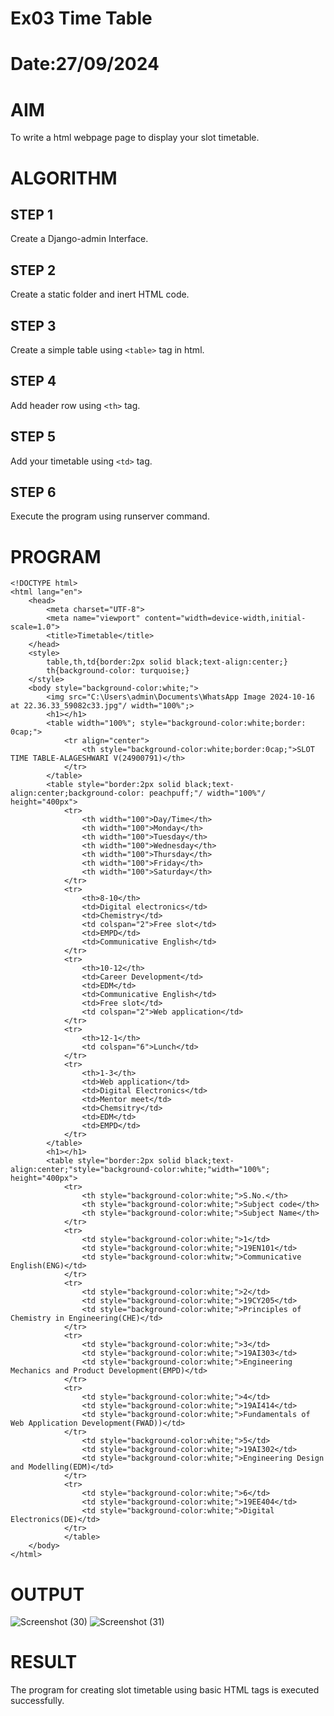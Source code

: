 # Ex03 Time Table
# Date:27/09/2024
# AIM
To write a html webpage page to display your slot timetable.

# ALGORITHM
## STEP 1
Create a Django-admin Interface.

## STEP 2
Create a static folder and inert HTML code.

## STEP 3
Create a simple table using `<table>` tag in html.

## STEP 4
Add header row using `<th>` tag.

## STEP 5
Add your timetable using `<td>` tag.

## STEP 6
Execute the program using runserver command.

# PROGRAM
```
<!DOCTYPE html>
<html lang="en">
    <head>
        <meta charset="UTF-8">
        <meta name="viewport" content="width=device-width,initial-scale=1.0">
        <title>Timetable</title>
    </head>
    <style>
        table,th,td{border:2px solid black;text-align:center;}
        th{background-color: turquoise;}
    </style>
    <body style="background-color:white;">
        <img src="C:\Users\admin\Documents\WhatsApp Image 2024-10-16 at 22.36.33_59082c33.jpg"/ width="100%";>
        <h1></h1>
        <table width="100%"; style="background-color:white;border: 0cap;">
            <tr align="center">
                <th style="background-color:white;border:0cap;">SLOT TIME TABLE-ALAGESHWARI V(24900791)</th>
            </tr>
        </table>
        <table style="border:2px solid black;text-align:center;background-color: peachpuff;"/ width="100%"/ height="400px">
            <tr>
                <th width="100">Day/Time</th>
                <th width="100">Monday</th>
                <th width="100">Tuesday</th>
                <th width="100">Wednesday</th>
                <th width="100">Thursday</th>
                <th width="100">Friday</th>
                <th width="100">Saturday</th>
            </tr>
            <tr>
                <th>8-10</th>
                <td>Digital electronics</td>
                <td>Chemistry</td>
                <td colspan="2">Free slot</td>
                <td>EMPD</td>
                <td>Communicative English</td>
            </tr>
            <tr>
                <th>10-12</th>
                <td>Career Development</td>
                <td>EDM</td>
                <td>Communicative English</td>
                <td>Free slot</td>
                <td colspan="2">Web application</td>
            </tr>
            <tr>
                <th>12-1</th>
                <td colspan="6">Lunch</td>
            </tr>
            <tr>
                <th>1-3</th>
                <td>Web application</td>
                <td>Digital Electronics</td>
                <td>Mentor meet</td>
                <td>Chemsitry</td>
                <td>EDM</td>
                <td>EMPD</td>
            </tr>
        </table>
        <h1></h1>
        <table style="border:2px solid black;text-align:center;"style="background-color:white;"width="100%"; height="400px">
            <tr>
                <th style="background-color:white;">S.No.</th>
                <th style="background-color:white;">Subject code</th>
                <th style="background-color:white;">Subject Name</th>
            </tr>
            <tr>
                <td style="background-color:white;">1</td>
                <td style="background-color:white;">19EN101</td>
                <td style="background-color:whitw;">Communicative English(ENG)</td>
            </tr>
            <tr>
                <td style="background-color:white;">2</td>
                <td style="background-color:white;">19CY205</td>
                <td style="background-color:white;">Principles of Chemistry in Engineering(CHE)</td>            
            </tr>
            <tr>
                <td style="background-color:white;">3</td>
                <td style="background-color:white;">19AI303</td>
                <td style="background-color:white;">Engineering Mechanics and Product Development(EMPD)</td>
            </tr>
            <tr>
                <td style="background-color:white;">4</td>
                <td style="background-color:white;">19AI414</td>
                <td style="background-color:white;">Fundamentals of Web Application Development(FWAD))</td>
            </tr>
                <td style="background-color:white;">5</td>
                <td style="background-color:white;">19AI302</td>
                <td style="background-color:white;">Engineering Design and Modelling(EDM)</td>
            </tr>
            <tr>
                <td style="background-color:white;">6</td>
                <td style="background-color:white;">19EE404</td>
                <td style="background-color:white;">Digital Electronics(DE)</td>
            </tr>
            </table>
    </body>
</html>
```
# OUTPUT

![Screenshot (30)](https://github.com/user-attachments/assets/3cc2bd8f-9d8e-40b0-8ffd-9b745715892a)
![Screenshot (31)](https://github.com/user-attachments/assets/c9ce7dbb-7a55-491f-ab24-e49470453fa3)


# RESULT
The program for creating slot timetable using basic HTML tags is executed successfully.
